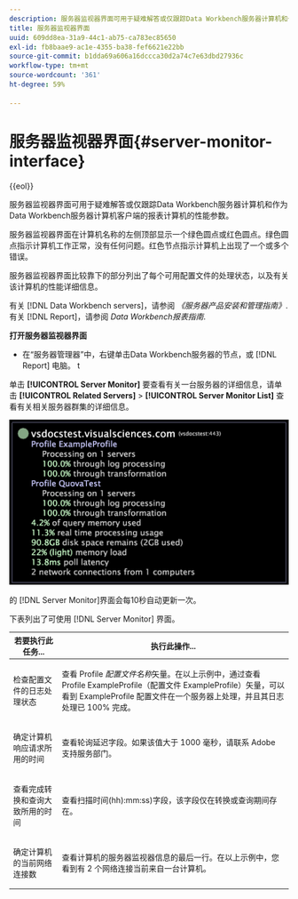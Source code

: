 ```yaml
---
description: 服务器监视器界面可用于疑难解答或仅跟踪Data Workbench服务器计算机和作为Data Workbench服务器计算机客户端的报表计算机的性能参数。
title: 服务器监视器界面
uuid: 609dd8ea-31a9-44c1-ab75-ca783ec85650
exl-id: fb8baae9-ac1e-4355-ba38-fef6621e22bb
source-git-commit: b1dda69a606a16dccca30d2a74c7e63dbd27936c
workflow-type: tm+mt
source-wordcount: '361'
ht-degree: 59%

---
```


# 服务器监视器界面{#server-monitor-interface}

{{eol}}

服务器监视器界面可用于疑难解答或仅跟踪Data Workbench服务器计算机和作为Data Workbench服务器计算机客户端的报表计算机的性能参数。

服务器监视器界面在计算机名称的左侧顶部显示一个绿色圆点或红色圆点。绿色圆点指示计算机工作正常，没有任何问题。红色节点指示计算机上出现了一个或多个错误。

服务器监视器界面比较靠下的部分列出了每个可用配置文件的处理状态，以及有关该计算机的性能详细信息。

有关 [!DNL Data Workbench servers]，请参阅 *《服务器产品安装和管理指南》*. 有关 [!DNL Report]，请参阅 *Data Workbench报表指南*.

**打开服务器监视器界面**

* 在“服务器管理器”中，右键单击Data Workbench服务器的节点，或 [!DNL Report] 电脑。 t

单击 **[!UICONTROL Server Monitor]** 要查看有关一台服务器的详细信息，请单击 **[!UICONTROL Related Servers]** > **[!UICONTROL Server Monitor List]** 查看有关相关服务器群集的详细信息。

![](assets/vis_ServerMonitor.png)

的 [!DNL Server Monitor]界面会每10秒自动更新一次。

下表列出了可使用 [!DNL Server Monitor] 界面。

<table id="table_A65426669ADE44B5A6BAD9D4E99A5CAC"> 
 <thead> 
  <tr> 
   <th colname="col1" class="entry"> 若要执行此任务... </th> 
   <th colname="col2" class="entry"> 执行此操作... </th> 
  </tr> 
 </thead>
 <tbody> 
  <tr> 
   <td colname="col1"> <p>检查配置文件的日志处理状态 </p> </td> 
   <td colname="col2"> <p>查看 Profile <i>配置文件名称</i>矢量。在以上示例中，通过查看 Profile ExampleProfile（配置文件 ExampleProfile）矢量，可以看到 ExampleProfile 配置文件在一个服务器上处理，并且其日志处理已 100% 完成。 </p> </td> 
  </tr> 
  <tr> 
   <td colname="col1"> <p>确定计算机响应请求所用的时间 </p> </td> 
   <td colname="col2"> <p>查看轮询延迟字段。如果该值大于 1000 毫秒，请联系 Adobe 支持服务部门。 </p> </td> 
  </tr> 
  <tr> 
   <td colname="col1"> <p>查看完成转换和查询大致所用的时间 </p> </td> 
   <td colname="col2"> <p>查看扫描时间(hh):mm:ss)字段，该字段仅在转换或查询期间存在。 </p> </td> 
  </tr> 
  <tr> 
   <td colname="col1"> <p>确定计算机的当前网络连接数 </p> </td> 
   <td colname="col2"> <p>查看计算机的<span class="wintitle">服务器监视器</span>信息的最后一行。在以上示例中，您看到有 2 个网络连接当前来自一台计算机。 </p> </td> 
  </tr> 
 </tbody> 
</table>
